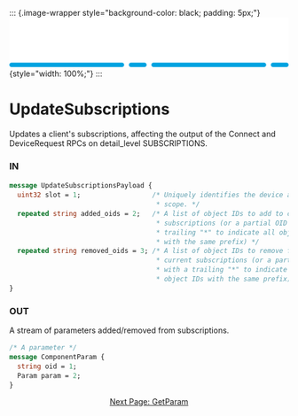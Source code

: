 ::: {.image-wrapper style="background-color: black; padding: 5px;"}
![Catena Logo](images/Catena%20Logo_PMS2191%20&%20White.png){style="width: 100%;"}
:::

# UpdateSubscriptions
Updates a client's subscriptions, affecting the output of the Connect and DeviceRequest RPCs on detail_level SUBSCRIPTIONS.

### IN
``` proto
message UpdateSubscriptionsPayload {
  uint32 slot = 1;                  /* Uniquely identifies the device at node
                                     * scope. */
  repeated string added_oids = 2;   /* A list of object IDs to add to current
                                     * subscriptions (or a partial OID with a
                                     * trailing "*" to indicate all object IDs
                                     * with the same prefix) */
  repeated string removed_oids = 3; /* A list of object IDs to remove from
                                     * current subscriptions (or a partial OID
                                     * with a trailing "*" to indicate all
                                     * object IDs with the same prefix) */
}
```

### OUT
A stream of parameters added/removed from subscriptions.

``` proto
/* A parameter */
message ComponentParam {
  string oid = 1;
  Param param = 2;
}
```

<div style="text-align: center">

[Next Page: GetParam](GetParam.html)

</div>